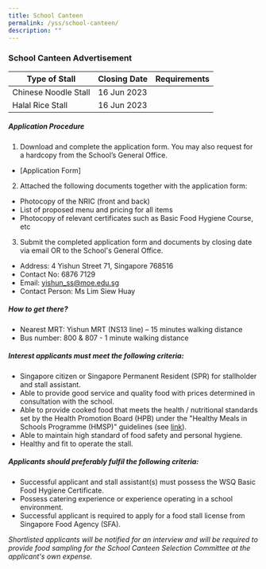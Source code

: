 ```yaml
---
title: School Canteen
permalink: /yss/school-canteen/
description: ""
---
```

### School Canteen Advertisement

| Type of Stall | Closing Date | Requirements |
| -------- | -------- | -------- |
| Chinese Noodle Stall     |  16 Jun 2023    |     |
| Halal Rice Stall     |  16 Jun 2023    |     |

##### Application Procedure

1. Download and complete the application form. You may also request for a hardcopy from the School’s General Office.
* [Application Form] 

2. Attached the following documents together with the application form:
* Photocopy of the NRIC (front and back)
* List of proposed menu and pricing for all items
* Photocopy of relevant certificates such as Basic Food Hygiene Course, etc

3. Submit the completed application form and documents by closing date via email OR to the School's General Office.

* Address: 4 Yishun Street 71, Singapore 768516
* Contact No: 6876 7129
* Email: [yishun_ss@moe.edu.sg](yishun_ss@moe.edu.sg)
* Contact Person: Ms Lim Siew Huay

##### How to get there?
* Nearest MRT: Yishun MRT (NS13 line) – 15 minutes walking distance
* Bus number: 800 & 807 - 1 minute walking distance

##### Interest applicants must meet the following criteria:
* Singapore citizen or Singapore Permanent Resident (SPR) for stallholder and stall assistant.
* Able to provide good service and quality food with prices determined in consultation with the school.
* Able to provide cooked food that meets the health / nutritional standards set by the Health Promotion Board (HPB) under the "Healthy Meals in Schools Programme (HMSP)" guidelines (see [link](https://www.hpb.gov.sg/schools/school-programmes/healthy-meals-in-schools-programme)).
* Able to maintain high standard of food safety and personal hygiene.
* Healthy and fit to operate the stall.


##### Applicants should preferably fulfil the following criteria:
* Successful applicant and stall assistant(s) must possess the WSQ Basic Food Hygiene Certificate.
* Possess catering experience or experience operating in a school environment.
* Successful applicant is required to apply for a food stall license from Singapore Food Agency (SFA). 


*Shortlisted applicants will be notified for an interview and will be required to provide food sampling for the School Canteen Selection Committee at the applicant's own expense.*